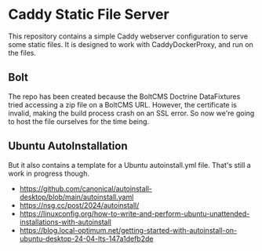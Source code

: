 # Caddy Static File Server

This repository contains a simple Caddy webserver configuration to serve some static files. It is designed to work with CaddyDockerProxy, and run on the files.

## Bolt 

The repo has been created because the BoltCMS Doctrine DataFixtures tried accessing a zip file on a BoltCMS URL. However, the certificate is invalid, making the build process crash on an SSL error. So now we're going to host the file ourselves for the time being. 

## Ubuntu AutoInstallation

But it also contains a template for a Ubuntu autoinstall.yml file. That's still a work in progress though.

- https://github.com/canonical/autoinstall-desktop/blob/main/autoinstall.yaml
- https://nsg.cc/post/2024/autoinstall/
- https://linuxconfig.org/how-to-write-and-perform-ubuntu-unattended-installations-with-autoinstall
- https://blog.local-optimum.net/getting-started-with-autoinstall-on-ubuntu-desktop-24-04-lts-147a1defb2de